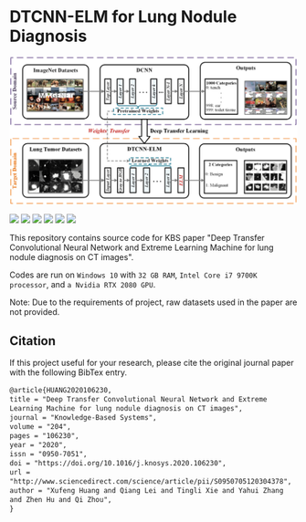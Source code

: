 # DTCNN-ELM for Lung Nodule Diagnosis

![MethodFig](images/MethodFig.jpg)

<p align="left"> 
    <a href="https://www.python.org/">
        <img  src="https://img.shields.io/badge/python-3.7-blue"/></a> 
    <a href="https://tensorflow.google.cn/">
        <img src="https://img.shields.io/badge/tensorflow-1.14-blue"></a>
    <a href="https://keras.io/">
        <img src="https://img.shields.io/badge/keras-2.2.4-blue"></a>
    <a href="https://pypi.org/project/hpelm/">
        <img src="https://img.shields.io/badge/hpelm-1.0.10-blue"></a>
    <a href="LICENSE">
        <img src="https://img.shields.io/github/license/hxf1228/dtcnn_elm_lnd.svg"></a>
    <a href="https://doi.org/10.1016/j.knosys.2020.106230">
        <img src="https://img.shields.io/badge/DOI-10.1016/j.knosys.2020.106230-orange"></a>
</p>
This repository contains source code for KBS paper "Deep Transfer Convolutional Neural Network and Extreme Learning Machine for lung nodule diagnosis on CT images". 

Codes are run on `Windows 10` with `32 GB RAM`, `Intel Core i7 9700K processor`, and `a Nvidia RTX 2080 GPU`. 

Note: Due to the requirements of project, raw datasets used in the paper are not provided.

## Citation

If this project useful for your research, please cite the original journal paper with the following BibTex entry.

```
@article{HUANG2020106230,
title = "Deep Transfer Convolutional Neural Network and Extreme Learning Machine for lung nodule diagnosis on CT images",
journal = "Knowledge-Based Systems",
volume = "204",
pages = "106230",
year = "2020",
issn = "0950-7051",
doi = "https://doi.org/10.1016/j.knosys.2020.106230",
url = "http://www.sciencedirect.com/science/article/pii/S0950705120304378",
author = "Xufeng Huang and Qiang Lei and Tingli Xie and Yahui Zhang and Zhen Hu and Qi Zhou",
}
```

